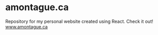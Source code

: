 # amontague.ca
Repository for my personal website created using React. Check it out! www.amontague.ca
